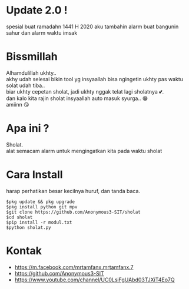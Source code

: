 # Update 2.0 !
spesial buat ramadahn 1441 H 2020
aku tambahin alarm buat bangunin sahur dan alarm waktu imsak

# Bissmillah
Alhamdulillah ukhty..</br>
akhy udah selesai bikin tool yg insyaallah bisa ngingetin ukhty pas waktu solat udah tiba..</br>
biar ukhty cepetan sholat, jadi ukhty nggak telat lagi sholatnya 💕.</br>
dan kalo kita rajin sholat insyaallah auto masuk syurga.. 😁</br>
amiinn 😘</br>

# Apa ini ?
Sholat. </br>
alat semacam alarm untuk mengingatkan kita pada waktu sholat</br>


# Cara Install
harap perhatikan besar kecilnya huruf, dan tanda baca.
```
$pkg update && pkg upgrade
$pkg install python git mpv
$git clone https://github.com/Anonymous3-SIT/sholat
$cd sholat
$pip install -r modul.txt
$python sholat.py
```


# Kontak
- https://m.facebook.com/mrtamfanx.mrtamfanx.7
- https://github.com/Anonymous3-SIT
- https://www.youtube.com/channel/UC0LsiFgUAbd03TJXiT4Eo7Q

